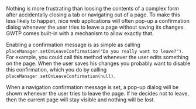 Nothing is more frustrating than loosing the contents of a complex form after accidentally closing a tab or navigating out of a page. To make this less likely to happen, nice web applications will often pop-up a confirmation dialog whenever the user tries to leave a page without saving its changes. GWTP comes built-in with a mechanism to allow exactly that.

Enabling a confirmation message is as simple as calling `placeManager.setOnLeaveConfirmation("Do you really want to leave?")`. For example, you could call this method whenever the user edits something on the page. When the user saves his changes you probably want to disable this confirmation, which you do by calling `placeManager.setOnLeaveConfirmation(null)`.

When a navigation confirmation message is set, a pop-up dialog will be shown whenever the user tries to leave the page. If he decides not to leave, then the current page will stay visible and nothing will be lost.